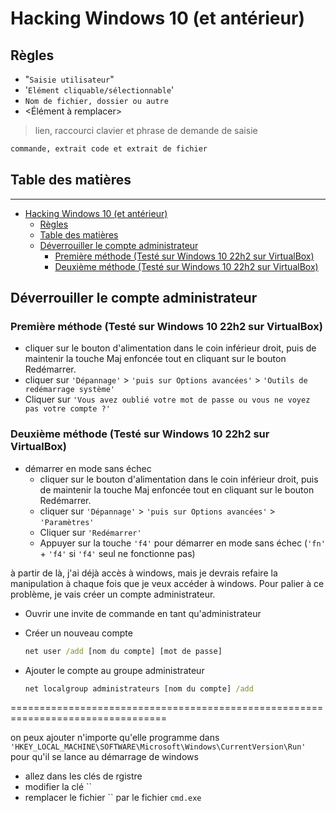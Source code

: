 # Hacking Windows 10 (et antérieur)

## Règles

- "`Saisie utilisateur`"
- '`Elément cliquable/sélectionnable`'
- `Nom de fichier, dossier ou autre`
- <Élément à remplacer>

> lien, raccourci clavier et phrase de demande de saisie

```txt
commande, extrait code et extrait de fichier
```

<div style="page-break-after: always;"></div>

## Table des matières

***

- [Hacking Windows 10 (et antérieur)](#hacking-windows-10-et-antérieur)
  - [Règles](#règles)
  - [Table des matières](#table-des-matières)
  - [Déverrouiller le compte administrateur](#déverrouiller-le-compte-administrateur)
    - [Première méthode (Testé sur Windows 10 22h2 sur VirtualBox)](#première-méthode-testé-sur-windows-10-22h2-sur-virtualbox)
    - [Deuxième méthode (Testé sur Windows 10 22h2 sur VirtualBox)](#deuxième-méthode-testé-sur-windows-10-22h2-sur-virtualbox)

<div style="page-break-after: always;"></div>

## Déverrouiller le compte administrateur

### Première méthode (Testé sur Windows 10 22h2 sur VirtualBox)

- cliquer sur le bouton d'alimentation dans le coin inférieur droit, puis de maintenir la touche Maj enfoncée tout en cliquant sur le bouton Redémarrer.
- cliquer sur `'Dépannage'` > `'puis sur Options avancées'` > `'Outils de redémarrage système'`
- Cliquer sur `'Vous avez oublié votre mot de passe ou vous ne voyez pas votre compte ?'`

### Deuxième méthode (Testé sur Windows 10 22h2 sur VirtualBox)

- démarrer en mode sans échec
  - cliquer sur le bouton d'alimentation dans le coin inférieur droit, puis de maintenir la touche Maj enfoncée tout en cliquant sur le bouton Redémarrer.
  - cliquer sur `'Dépannage'` > `'puis sur Options avancées'` > `'Paramètres'`
  - Cliquer sur `'Redémarrer'`
  - Appuyer sur la touche `'f4'` pour démarrer en mode sans échec (`'fn'` + `'f4'` si `'f4'` seul ne fonctionne pas)

à partir de là, j'ai déjà accès à windows, mais je devrais refaire la manipulation à chaque fois que je veux accéder à windows. Pour palier à ce problème, je vais créer un compte administrateur.

- Ouvrir une invite de commande en tant qu'administrateur
- Créer un nouveau compte

  ```cmd
  net user /add [nom du compte] [mot de passe]
  ```

- Ajouter le compte au groupe administrateur

  ```cmd
  net localgroup administrateurs [nom du compte] /add
  ```

=================================================================================

on peux ajouter n'importe qu'elle programme dans `'HKEY_LOCAL_MACHINE\SOFTWARE\Microsoft\Windows\CurrentVersion\Run'` pour qu'il se lance au démarrage de windows

- allez dans les clés de rgistre
- modifier la clé ``
- remplacer le fichier `` par le fichier `cmd.exe`
